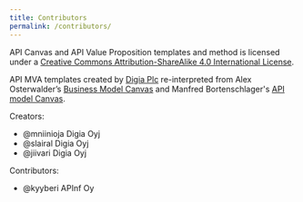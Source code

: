 ```yaml
---
title: Contributors
permalink: /contributors/
---
```


API Canvas and API Value Proposition templates and method is licensed under a [Creative Commons Attribution-ShareAlike 4.0 International License](https://creativecommons.org/licenses/by-sa/4.0/).

API MVA templates created by [Digia Plc](https://www.digia.com/) re-interpreted from Alex Osterwalder’s [Business Model Canvas](https://en.wikipedia.org/wiki/Business_Model_Canvas) and Manfred Bortenschlager's [API model Canvas](https://www.slideshare.net/3scale/api-model-canvas-apidays-mediterranea-2015).

Creators:

* @mniinioja Digia Oyj
* @slairal Digia Oyj
* @jiivari Digia Oyj

Contributors:

* @kyyberi APInf Oy
